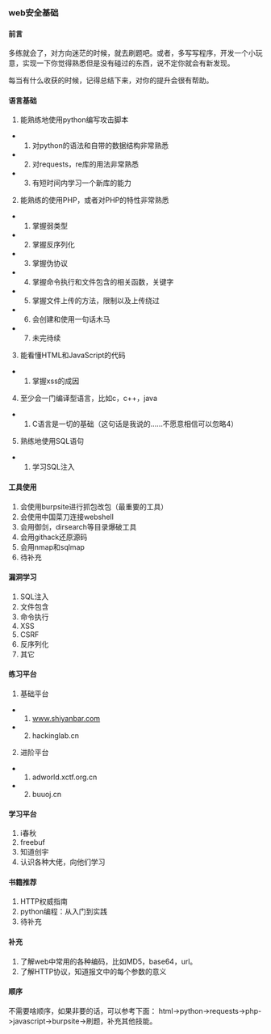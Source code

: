 ### web安全基础

#### 前言
多练就会了，对方向迷茫的时候，就去刷题吧。或者，多写写程序，开发一个小玩意，实现一下你觉得熟悉但是没有碰过的东西，说不定你就会有新发现。

每当有什么收获的时候，记得总结下来，对你的提升会很有帮助。

#### 语言基础

1. 能熟练地使用python编写攻击脚本
- 1. 对python的语法和自带的数据结构非常熟悉
- 2. 对requests，re库的用法非常熟悉
- 3. 有短时间内学习一个新库的能力
2. 能熟练的使用PHP，或者对PHP的特性非常熟悉
- 1. 掌握弱类型
- 2. 掌握反序列化
- 3. 掌握伪协议
- 4. 掌握命令执行和文件包含的相关函数，关键字
- 5. 掌握文件上传的方法，限制以及上传绕过
- 6. 会创建和使用一句话木马
- 7. 未完待续
3. 能看懂HTML和JavaScript的代码
- 1. 掌握xss的成因
4. 至少会一门编译型语言，比如c，c++，java
- 1. C语言是一切的基础（这句话是我说的……不愿意相信可以忽略4）
5. 熟练地使用SQL语句
- 1. 学习SQL注入

#### 工具使用

1. 会使用burpsite进行抓包改包（最重要的工具）
2. 会使用中国菜刀连接webshell
3. 会用御剑，dirsearch等目录爆破工具
4. 会用githack还原源码
5. 会用nmap和sqlmap
6. 待补充

#### 漏洞学习
1. SQL注入
2. 文件包含
3. 命令执行
4. XSS
5. CSRF
6. 反序列化
7. 其它

#### 练习平台
1. 基础平台
- 1. www.shiyanbar.com
- 2. hackinglab.cn
2. 进阶平台
- 1. adworld.xctf.org.cn
- 2. buuoj.cn

#### 学习平台
1. i春秋
2. freebuf
3. 知道创宇
4. 认识各种大佬，向他们学习

#### 书籍推荐
1. HTTP权威指南
2. python编程：从入门到实践
3. 待补充

#### 补充
1. 了解web中常用的各种编码，比如MD5，base64，url。
2. 了解HTTP协议，知道报文中的每个参数的意义

#### 顺序
不需要啥顺序，如果非要的话，可以参考下面：
html->python->requests->php->javascript->burpsite->刷题，补充其他技能。
